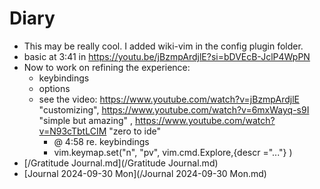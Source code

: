 # Diary

- This may be really cool. I added wiki-vim in the config plugin folder.
- basic at 3:41 in <https://youtu.be/jBzmpArdjlE?si=bDVEcB-JclP4WpPN>
- Now to work on refining the experience:
  - keybindings
  - options
  - see the video: <https://www.youtube.com/watch?v=jBzmpArdjlE> "customizing", <https://www.youtube.com/watch?v=6mxWayq-s9I> "simple but amazing" , <https://www.youtube.com/watch?v=N93cTbtLCIM> "zero to ide"
    - @ 4:58 re. keybindings
    - vim.keymap.set("n", "<leader>pv", vim.cmd.Explore,{descr ="..."} )
- [/Gratitude Journal.md](/Gratitude Journal.md)
- [Journal 2024-09-30 Mon](/Journal 2024-09-30 Mon.md)
